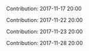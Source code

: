 Contribution: 2017-11-17 20:00

Contribution: 2017-11-22 20:00

Contribution: 2017-11-23 20:00

Contribution: 2017-11-28 20:00


